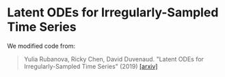 # Latent ODEs for Irregularly-Sampled Time Series

We modified code from:
> Yulia Rubanova, Ricky Chen, David Duvenaud. "Latent ODEs for Irregularly-Sampled Time Series" (2019)
[[arxiv]](https://arxiv.org/abs/1907.03907)

